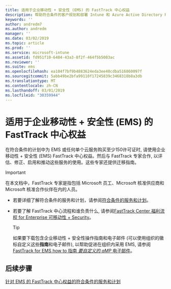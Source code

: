 ```yaml
---
title: 适用于企业移动性 + 安全性 (EMS) 的 FastTrack 中心权益
description: 帮助符合条件的客户规划和部署 Intune 和 Azure Active Directory Premium 的计划
keywords: ''
author: andredm7
ms.author: andredm
manager: ''
ms.date: 03/02/2019
ms.topic: article
ms.prod: ''
ms.service: microsoft-intune
ms.assetid: fd951f10-6404-43a3-8f2f-464f5b5003ac
ms.reviewer: ''
ms.suite: ems
ms.openlocfilehash: ea104f7bf9b4883624eda3ee40cdba516860097f
ms.sourcegitcommit: 5abb49be2bfa99110f17245839c3468318b8a3db
ms.translationtype: MT
ms.contentlocale: zh-CN
ms.lasthandoff: 03/01/2019
ms.locfileid: "30359944"
---
```

# <a name="fasttrack-center-benefit-for-enterprise-mobility--security-ems"></a>适用于企业移动性 + 安全性 (EMS) 的 FastTrack 中心权益

在符合条件的计划中为 EMS 或任何单个云服务购买至少150许可证时, 请使用企业移动性 + 安全性 (EMS) FastTrack 中心权益。然后与 FastTrack 专家合作, 以评估、修正、启用和推动这些服务的使用。这些专家还提供迁移指南。

> [!IMPORTANT]
> 在本文档中，FastTrack 专家是指包括 Microsoft 员工、Microsoft 核准供应商和 Microsoft 核准合作伙伴在内的人员。

- 若要详细了解符合条件的服务和计划，请参阅[符合条件的服务和计划](M365-eligible-services-and-plans.md)。

- 若要了解 FastTrack 中心流程和谁负责什么, 请参阅[FastTrack Center 福利流程 for Enterprise 可移动性 + Security](EMS-fasttrack-process.md)。

    > [!TIP]
    > 如果要下载包含企业移动性 + 安全性操作指南和电子邮件 (可以使用组织的徽标自定义这些**指南**和电子邮件), 以帮助促进在组织内采用 EMS, 请参阅[FastTrack for EMS how to 指南 _要自定义的 aMP_ 电子邮件](https://gallery.technet.microsoft.com/FastTrack-for-EMS-How-To-f170da4c)。

## <a name="next-steps"></a>后续步骤

[针对 EMS 的 FastTrack 中心权益的符合条件的服务和计划](M365-eligible-services-and-plans.md)


